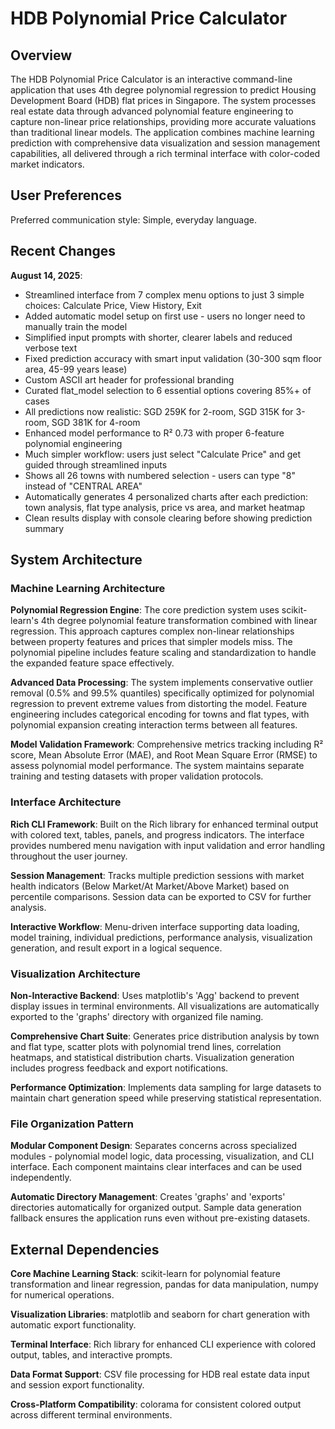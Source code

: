 # HDB Polynomial Price Calculator

## Overview

The HDB Polynomial Price Calculator is an interactive command-line application that uses 4th degree polynomial regression to predict Housing Development Board (HDB) flat prices in Singapore. The system processes real estate data through advanced polynomial feature engineering to capture non-linear price relationships, providing more accurate valuations than traditional linear models. The application combines machine learning prediction with comprehensive data visualization and session management capabilities, all delivered through a rich terminal interface with color-coded market indicators.

## User Preferences

Preferred communication style: Simple, everyday language.

## Recent Changes

**August 14, 2025**: 
- Streamlined interface from 7 complex menu options to just 3 simple choices: Calculate Price, View History, Exit
- Added automatic model setup on first use - users no longer need to manually train the model
- Simplified input prompts with shorter, clearer labels and reduced verbose text
- Fixed prediction accuracy with smart input validation (30-300 sqm floor area, 45-99 years lease)
- Custom ASCII art header for professional branding
- Curated flat_model selection to 6 essential options covering 85%+ of cases
- All predictions now realistic: SGD 259K for 2-room, SGD 315K for 3-room, SGD 381K for 4-room
- Enhanced model performance to R² 0.73 with proper 6-feature polynomial engineering
- Much simpler workflow: users just select "Calculate Price" and get guided through streamlined inputs
- Shows all 26 towns with numbered selection - users can type "8" instead of "CENTRAL AREA"
- Automatically generates 4 personalized charts after each prediction: town analysis, flat type analysis, price vs area, and market heatmap
- Clean results display with console clearing before showing prediction summary

## System Architecture

### Machine Learning Architecture

**Polynomial Regression Engine**: The core prediction system uses scikit-learn's 4th degree polynomial feature transformation combined with linear regression. This approach captures complex non-linear relationships between property features and prices that simpler models miss. The polynomial pipeline includes feature scaling and standardization to handle the expanded feature space effectively.

**Advanced Data Processing**: The system implements conservative outlier removal (0.5% and 99.5% quantiles) specifically optimized for polynomial regression to prevent extreme values from distorting the model. Feature engineering includes categorical encoding for towns and flat types, with polynomial expansion creating interaction terms between all features.

**Model Validation Framework**: Comprehensive metrics tracking including R² score, Mean Absolute Error (MAE), and Root Mean Square Error (RMSE) to assess polynomial model performance. The system maintains separate training and testing datasets with proper validation protocols.

### Interface Architecture

**Rich CLI Framework**: Built on the Rich library for enhanced terminal output with colored text, tables, panels, and progress indicators. The interface provides numbered menu navigation with input validation and error handling throughout the user journey.

**Session Management**: Tracks multiple prediction sessions with market health indicators (Below Market/At Market/Above Market) based on percentile comparisons. Session data can be exported to CSV for further analysis.

**Interactive Workflow**: Menu-driven interface supporting data loading, model training, individual predictions, performance analysis, visualization generation, and result export in a logical sequence.

### Visualization Architecture

**Non-Interactive Backend**: Uses matplotlib's 'Agg' backend to prevent display issues in terminal environments. All visualizations are automatically exported to the 'graphs' directory with organized file naming.

**Comprehensive Chart Suite**: Generates price distribution analysis by town and flat type, scatter plots with polynomial trend lines, correlation heatmaps, and statistical distribution charts. Visualization generation includes progress feedback and export notifications.

**Performance Optimization**: Implements data sampling for large datasets to maintain chart generation speed while preserving statistical representation.

### File Organization Pattern

**Modular Component Design**: Separates concerns across specialized modules - polynomial model logic, data processing, visualization, and CLI interface. Each component maintains clear interfaces and can be used independently.

**Automatic Directory Management**: Creates 'graphs' and 'exports' directories automatically for organized output. Sample data generation fallback ensures the application runs even without pre-existing datasets.

## External Dependencies

**Core Machine Learning Stack**: scikit-learn for polynomial feature transformation and linear regression, pandas for data manipulation, numpy for numerical operations.

**Visualization Libraries**: matplotlib and seaborn for chart generation with automatic export functionality.

**Terminal Interface**: Rich library for enhanced CLI experience with colored output, tables, and interactive prompts.

**Data Format Support**: CSV file processing for HDB real estate data input and session export functionality.

**Cross-Platform Compatibility**: colorama for consistent colored output across different terminal environments.